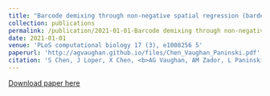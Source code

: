 ```yaml
---
title: "Barcode demixing through non-negative spatial regression (bardensr) (2021)"
collection: publications
permalink: /publication/2021-01-01-Barcode demixing through non-negative spatial regression (bardensr)
date: 2021-01-01
venue: 'PLoS computational biology 17 (3), e1008256 5'
paperurl: 'http://agvaughan.github.io/files/Chen_Vaughan_Paninski.pdf'
citation: 'S Chen, J Loper, X Chen, <b>AG Vaughan, AM Zador, L Paninski</b>'
---
```

[Download paper here](http://agvaughan.github.io/files/Chen_Vaughan_Paninski.pdf)
